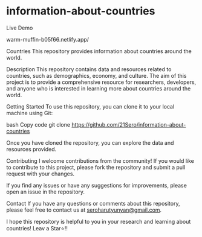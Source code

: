 # information-about-countries
Live Demo

warm-muffin-b05f66.netlify.app/


Countries
This repository provides information about countries around the world.

Description
This repository contains data and resources related to countries, such as demographics, economy, and culture. The aim of this project is to provide a comprehensive resource for researchers, developers, and anyone who is interested in learning more about countries around the world.

Getting Started
To use this repository, you can clone it to your local machine using Git:

bash
Copy code
git clone https://github.com/21Sero/information-about-countries

Once you have cloned the repository, you can explore the data and resources provided.

Contributing
I welcome contributions from the community! If you would like to contribute to this project, please fork the repository and submit a pull request with your changes.

If you find any issues or have any suggestions for improvements, please open an issue in the repository.

Contact
If you have any questions or comments about this repository, please feel free to contact us at seroharutyunyan@gmail.com.

I hope this repository is helpful to you in your research and learning about countries!
Leav a Star⭐!!
